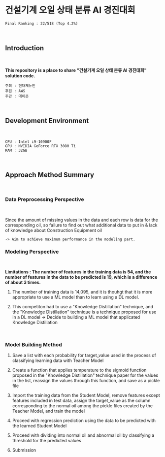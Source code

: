 # 건설기계 오일 상태 분류 AI 경진대회

```
Final Ranking : 22/518 (Top 4.2%)
```

</br>

## Introduction

</br>

__This repository is a place to share "건설기계 오일 상태 분류 AI 경진대회" solution code.__
</br>

```
주최 : 현대제뉴인
후원 : AWS
주관 : 데이콘
```
</br>


## Development Environment
</br>

```
CPU : Intel i9-10900F
GPU : NVIDIA GeForce RTX 3080 Ti
RAM : 32GB
```
</br>

## Approach Method Summary
</br>

### Data Preprocessing Perspective

<br>

Since the amount of missing values in the data and each row is data for the  corresponding oil, 
so failure to find out what additional data to put in & lack of knowledge about Construction Equipment oil

    -> Aim to achieve maximum performance in the modeling part.

### Modeling Perspective

<br>

__Limitations : The number of features in the training data is 54, and the number of features in the data to be predicted is 19, which is a difference of about 3 times.__

1. The number of training data is 14,095, and it is thouhgt that it is more appropriate to use a ML model than to learn using a DL model.

2. This competiton had to use a "Knowledge Distillation" technique, and the "Knowledge Distillation" technique is a technique proposed for use in a DL model
-> Decide to building a ML model that applicated Knowledge Distillation

<br>

### Model Building Method
1. Save a list with each probability for target_value used in the process of classifying learning data with Teacher Model

2. Create a function that applies temperature to the sigmoid function proposed in the "Knowledge Distillation" technique paper for the values in the list, reassign the values through this function, and save as a pickle file

3. Import the training data from the Student Model, remove features except features included in test data, assign the target_value as the column corresponding to the normal oil among the pickle files created by the Teacher Model, and train the model

4. Proceed with regression prediction using the data to be predicted with the learned Student Model

5. Proceed with dividing into normal oil and abnormal oil by classifying a threshold for the predicted values

6. Submission
</br>

## 
